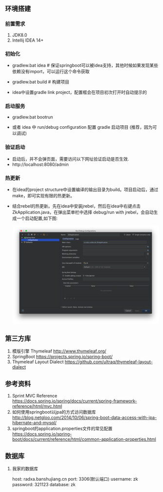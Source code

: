 ﻿## 环境搭建

### 前置需求

1. JDK8.0
2. Intellij IDEA 14+

### 初始化

+ gradlew.bat idea  # 保证springboot可以被idea支持，其他时候如果发现某些依赖没有import，可以运行这个命令获取

+ gradlew.bat build # 构建项目

+ idea中设置gradle link project，配置框会在项目初次打开时自动提示的

### 启动服务

+ gradlew.bat bootrun

+ 或者 idea 中 run/debug configuration 配置 gradle 启动项目 (推荐，因为可以调试)

### 验证启动
+ 启动后，并不会弹页面，需要访问以下网址验证启动是否生效.
+ http://localhost:8080/admin

### 热更新

+ 在idea的project structure中设置编译的输出目录为build。项目启动后，通过make，即可实现有限的热更新。
+ 结合rebel的热更新。先在idea中安装jrebel，然后在idea中右键点击ZkApplication.java，在弹出菜单栏中选择 debug/run with jrebel，会自动生成一个启动配置,如下图:

    ![jrebel配置](./doc/img/hotswapconfigure.png)

## 第三方库

1. 模版引擎 Thymeleaf http://www.thymeleaf.org/
2. SpringBoot https://projects.spring.io/spring-boot/
3. Thymeleaf Layout Dialect https://github.com/ultraq/thymeleaf-layout-dialect

## 参考资料

1. Sprint MVC Reference https://docs.spring.io/spring/docs/current/spring-framework-reference/html/mvc.html
2. 如何使用springboot以jpa的方式访问数据库 http://blog.netgloo.com/2014/10/06/spring-boot-data-access-with-jpa-hibernate-and-mysql/
3. springboot的application.properties文件的常见配置 https://docs.spring.io/spring-boot/docs/current/reference/html/common-application-properties.html

## 数据库

1. 我家的数据库

    host: radxa.banshujiang.cn
    port: 3306(默认端口)
    username: zk
    password: 321123
    database: zk